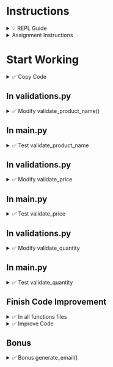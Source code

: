 # Instructions

<details>
  <summary>
    💡 REPL Guide
  </summary>

  - To toggle commenting, highlight the line(s) and press Ctrl + /
  - To move a statement or block of statements one indent to the right, highlight the statement(s)  press Tab
  - To move a statement or block of statements one indent to the left, highlight the statement(s)  press Shift+Tab
  - Avoid using backspaces or spaces to remove or place indents
  - To ask the instructor a code question, highlight the line(s) of code and press Alt + / and type in your question/issue/comment and click on collapse
  - To view comments placed by the instructor click on the comment icon at the end of any highlighted code
  - If your issue is resolved, click on Resolve to remove the comment
</details>

<details>
  <summary>
     Assignment Instructions
  </summary>

  1. This is a part of the project to validate user input to manage product inventory - each product record has four data elements,
     - Product ID
     - Product Name
     - Product Price
     - Product Quantity 
  2. These validations will be coded in validations.py
</details>   

# Start Working

<details>
  <summary>
    ✅ Copy Code
  </summary>
  
  - Copy the employees folder and all its contents from HW08, including the data files (Download the HW08 repl as a zipped folder and unzip and upload folder contents to this assignment)
  - To the folder products, copy all the code in functions.py, list_functions.py, multilist_functions.py, validations.py and the employee data files from
    - CW02 -or-
    - Exam 1 Prep - Product Inventory
    whichever has the complete working code
    - If neither works, copy the code from the solution I repl I posted

</details>


  
## In validations.py

<details>
  <summary>
    ✅ Modify validate_product_name()
  </summary>

  Parameters: This function doesn't accept any parameters  
  Return: It returns a string (the validated product name)  
  
  Description:  
  The purpose of this function is to ask the user to provide a product name and check if it is a valid name - which is, 
  - all alphabetical characters
  - special characters are allowed
  - no numbers allowed
  - cannot be all spaces
     
  If user enters a valid product name, we format it where the first character of each word is capitalized, and return this formatted valid name to the calling function.  
  If the user enters an invalid name, we print Invalid Product Name entered, and ask user to provide product name again.  
  The whole process is repeated until the user enters a valid product name

<details>
  <summary>Code Logic</summary>
  
  - Set a flag called valid to False
  - Start a while loop by checking if valid is False
  - Inside the while loop
    - Using an input statement to ask for employee first name, store it in a variable
    - Using the appropriate string methods, check if name is alphabetical with special characters
      - If yes, set valid to True
      - If not, print Invalid Product Name Entered
  Outside the while loop, (the product name is valid, if you made it out of the while loop)
  - Format product name to where the first letter of each word is capitalized and the rest of them are lowercase
  - Return this formatted product name<br>
</details>
  
</details>


## In main.py

<details>
  <summary>
    ✅ Test validate_product_name
  </summary>

  - Comment out any code inside main
  - call validate_product_name and store in a variable (may have to import the module)
  - print this variable and test code
</details>


## In validations.py

<details>
  <summary>✅ Modify validate_price</summary>

- Price
  - must be numeric
  - cannot be special characters other than .
  - cannot have any alphabetic characters
- Keep asking the user to provide price, until a valid price is provided
- Return valid price

<details>
  <summary>Code Logic</summary>
  
  - Set a flag called valid to False
  - Start a while loop by checking if valid is False
  - Inside the while loop
    - Using an input statement to ask for price, store it in a variable
  - Using the appropriate string methods, check if price is only numeric, may contain only ., no alphabetic characters
  - If yes, set valid to True
  - If not, print Invalid Price Entered
  Outside the while loop, (the price is valid, if you made it out of the while loop)
  - Return this valid price
</details>
  
<details>
  <summary>💡 Testing</summary>

- If the user enters ten thousand, the output must be Invalid Price Entered
- If the user enters $1000, the output must be Invalid Price Entered
- If the user enters 350.99, it is a valid input

</details>
</details> 

## In main.py
<details>
  <summary>
    ✅ Test validate_price
  </summary>
  
  - You may comment out other validate functions if they are working correctly
  - call validate_price store in a variable
  - print the above variable and test code with the test cases provided
</details>

## In validations.py
<details>
  <summary>
    ✅ Modify validate_quantity
  </summary>

  - Quantity must be all numeric (no decimal points allowed)
  - Quantity must be between 0 and 100
  - Quantity cannot be empty

<details>
  <summary>Code Logic</summary>

  - Set a flag called valid to False
  - Start a while loop by checking if valid is False
  - Inside the while loop
    - Using an input statement to ask for product qty, store it in a variable
  - Using the appropriate string methods, check if quantity is
    - only numeric
    - between 0 and 100
    - and is not empty
  - If yes, set valid to True
  - If not, print Invalid Quantity Entered  
  Outside the while loop, return the quantity
</details>

<details>
  <summary>💡 Testing</summary>

- If the user enters apple, the output must be Invalid Quantity Entered
- If the user enters 30000 or 35.0, the output must be Invalid Quantity Entered
- If the user enters 66 , the output must be 66

</details>

</details>

## In main.py

<details>
  <summary>
    ✅ Test validate_quantity
  </summary>

  - You may comment out other validate functions if they are working correctly
  - call validate_quantity 
  - print the above variable and see if it is working correctly
</details>

## Finish Code Improvement

<details>
  <summary>
    ✅ In all functions files
  </summary>

  - In functions.py and validations.py, change filename to products1.txt (use the correct file path)
  - In list_functions.py change filename to products2.txt
  - In multilist_functions.py change filename to products3.txt
  - Test and make sure data is getting entered correctly into the respective files
</details>


<details>
  <summary>
    ✅ Improve Code
  </summary>

  - Remove any unnecessary print statements or modules
  - In functions.py, save the filename as a global constant and use that constant everywhere you are opening the file
  - Use context managers and exception handlers wherever applicable
  - If file is empty or not available, set default product ID to "3001"
</details>

## Bonus

<details>
  <summary>
    ✅ Bonus generate_email()
  </summary>

  - If you are done with all these, attempt the bonus for generate_email() in employees module (Check HW08 instructions)
</details>